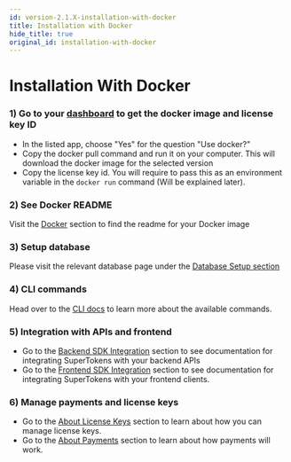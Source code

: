 ```yaml
---
id: version-2.1.X-installation-with-docker
title: Installation with Docker
hide_title: true
original_id: installation-with-docker
---
```


# Installation With Docker

### 1) Go to your [dashboard](/dashboard) to get the docker image and license key ID
- In the listed app, choose "Yes" for the question "Use docker?"
- Copy the docker pull command and run it on your computer. This will download the docker image for the selected version
- Copy the license key id. You will require to pass this as an environment variable in the `docker run` command (Will be explained later).

### 2) See Docker README
Visit the [Docker](../docker) section to find the readme for your Docker image

### 3) Setup database
Please visit the relevant database page under the [Database Setup section](./database-setup/mysql)

### 4) CLI commands
Head over to the [CLI docs](../cli/overview) to learn more about the available commands.

### 5) Integration with APIs and frontend
- Go to the [Backend SDK Integration](../backend-integration) section to see documentation for integrating SuperTokens with your backend APIs
- Go to the [Frontend SDK Integration](../frontend-integration) section to see documentation for integrating SuperTokens with your frontend clients.

### 6) Manage payments and license keys
- Go to the [About License Keys](../about-license-keys) section to learn about how you can manage license keys.
- Go to the [About Payments](../about-payments) section to learn about how payments will work.